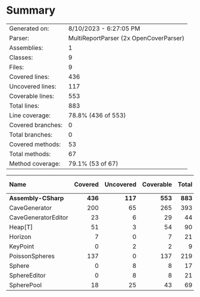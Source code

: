 ﻿# Summary
|||
|:---|:---|
| Generated on: | 8/10/2023 - 6:27:05 PM |
| Parser: | MultiReportParser (2x OpenCoverParser) |
| Assemblies: | 1 |
| Classes: | 9 |
| Files: | 9 |
| Covered lines: | 436 |
| Uncovered lines: | 117 |
| Coverable lines: | 553 |
| Total lines: | 883 |
| Line coverage: | 78.8% (436 of 553) |
| Covered branches: | 0 |
| Total branches: | 0 |
| Covered methods: | 53 |
| Total methods: | 67 |
| Method coverage: | 79.1% (53 of 67) |

|**Name**|**Covered**|**Uncovered**|**Coverable**|**Total**|**Line coverage**|**Covered**|**Total**|**Branch coverage**|**Covered**|**Total**|**Method coverage**|
|:---|---:|---:|---:|---:|---:|---:|---:|---:|---:|---:|---:|
|**Assembly-CSharp**|**436**|**117**|**553**|**883**|**78.8%**|**0**|**0**|****|**53**|**67**|**79.1%**|
|CaveGenerator|200|65|265|393|75.4%|0|0||18|22|81.8%|
|CaveGeneratorEditor|23|6|29|44|79.3%|0|0||1|1|100%|
|Heap[T]|51|3|54|90|94.4%|0|0||7|8|87.5%|
|Horizon|7|0|7|21|100%|0|0||5|5|100%|
|KeyPoint|0|2|2|9|0%|0|0||0|3|0%|
|PoissonSpheres|137|0|137|219|100%|0|0||19|19|100%|
|Sphere|0|8|8|17|0%|0|0||0|1|0%|
|SphereEditor|0|8|8|21|0%|0|0||0|1|0%|
|SpherePool|18|25|43|69|41.8%|0|0||3|7|42.8%|
